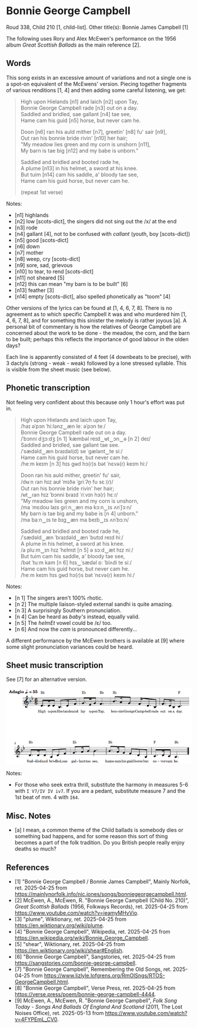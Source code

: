# Bonnie George Campbell
Roud 338, Child 210 [1, child-list]. Other title(s): Bonnie James Campbell [1]

The following uses Rory and Alex McEwen's performance on the 1956 album *Great Scottish Ballads* as the main reference [2].

## Words
This song exists in an excessive amount of variations and not a single one is a spot-on equivalent of the McEwens' version. Piecing together fragments of various renditions [1, 4] and then adding some careful listening, we get:

> High upon Hielands [n1] and laich [n2] upon Tay,  
> Bonnie George Campbell rade [n3] out on a day.  
> Saddled and bridled, sae gallant [n4] tae see,  
> Hame cam his guid [n5] horse, but never cam he.  
> 
> Doon [n6] ran his auld mither [n7], greetin' [n8] fu' sair [n9],  
> Out ran his bonnie bride rivin' [n10] her hair;  
> "My meadow lies green and my corn is unshorn [n11],  
> My barn is tae big [n12] and my babe is unborn."  
> 
> Saddled and bridled and booted rade he,  
> A plume [n13] in his helmet, a sword at his knee.  
> But tuim [n14] cam his saddle, a' bloody tae see,  
> Hame cam his guid horse, but never cam he.  
> 
> (repeat 1st verse)

Notes:  
- [n1] highlands
- [n2] low [scots-dict], the singers did not sing out the /x/ at the end
- [n3] rode
- [n4] gallant [4], not to be confused with *callant* (youth, boy [scots-dict])
- [n5] good [scots-dict]
- [n6] down
- [n7] mother
- [n8] weep, cry [scots-dict]
- [n9] sore, sad, grievous
- [n10] to tear, to rend [scots-dict]
- [n11] not sheared [5]
- [n12] this can mean "my barn is to be built" [6]
- [n13] feather [3]
- [n14] empty [scots-dict], also spelled phonetically as "toom" [4]

Other versions of the lyrics can be found at [1, 4, 6, 7, 8]. There is no agreement as to which specific Campbell it was and who murdered him [1, 4, 6, 7, 8], and for something this sinister the melody is rather joyous [a]. A personal bit of commentary is how the relatives of George Campbell are concerned about the work to be done - the meadow, the corn, and the barn to be built; perhaps this reflects the importance of good labour in the olden days?

Each line is apparently consisted of 4 feet (4 downbeats to be precise), with 3 dactyls (strong - weak - weak) followed by a lone stressed syllable. This is visible from the sheet music (see below).

## Phonetic transcription
Not feeling very confident about this because only 1 hour's effort was put in.

> High upon Hielands and laich upon Tay,  
> /haɪ əˈpɔn ˈhiːlənz‿æn leː əˈpɔn teː/  
> Bonnie George Campbell rade out on a day.  
> /ˈbɔnni dʒɔːdʒ [n 1] ˈkæmbəl reɪd‿ʉt‿ɔn‿ə [n 2] deɪ/    
> Saddled and bridled, sae gallant tae see.  
> /ˈsædəld‿æn bɾaɪdəl(d) se ˈgælənt‿te siː/  
> Hame cam his guid horse, but never cam he.  
> /heːm keɪm [n 3] hɪs gʉd hɔ(ɾ)s bət ˈnɛvə(ɾ) keɪm hiː/  
> 
> Doon ran his auld mither, greetin' fu' sair,  
> /dʉːn ɾan hɪz aʊɫ ˈmɪðə ˈgɾiːʔn̩ fu sɛː(ɾ)/  
> Out ran his bonnie bride rivin' her hair;  
> /ʉt‿ɾan hɪz ˈbɔnni bɾaɪd ˈɾiːvɪn hɜ(ɾ) hɛːɾ/  
> "My meadow lies green and my corn is unshorn,  
> /ma ˈmɛdoʊ laɪs gɾiːn‿æn ma kɔːn‿ɪs ʌnˈʃɔːn/  
> My barn is tae big and my babe is [n 4] unborn."  
> /ma baːn‿ɪs te bɪg‿æn ma beɪb‿ɪs ʌnˈbɔːn/  
> 
> Saddled and bridled and booted rade he,  
> /ˈsædəld‿æn ˈbɾaɪdəld‿æn ˈbutɪd reɪd hiː/  
> A plume in his helmet, a sword at his knee.  
> /a pluːm‿ɪn hɪz ˈhɛɫmɪt [n 5] ə sɔːd‿æt hɪz niː/  
> But tuim cam his saddle, a' bloody tae see,  
> /bət ˈtuːm kam [n 6] hɪs‿ˈsædəl ɒː ˈblʌdi te siː/  
> Hame cam his guid horse, but never cam he.  
> /heːm keɪm hɪs gʉd hɔ(ɾ)s bət ˈnɛvə(ɾ) keɪm hiː/  

Notes:  
- [n 1] The singers aren't 100% rhotic.
- [n 2] The multiple liaison-styled external sandhi is quite amazing.
- [n 3] A surprisingly Southern pronunciation.
- [n 4] Can be heard as *baby's* instead, equally valid.
- [n 5] The *helmEt* vowel could be /ɛ/ too.
- [n 6] And now the *cam* is pronounced differently...

A different performance by the McEwen brothers is available at [9] where some slight pronunciation variances could be heard.

## Sheet music transcription

See [7] for an alternative version.

![image](./music/Bonnie%20George%20Campbell.png)

Notes:  
- For those who seek extra thrill, substitute the harmony in measures 5-6 with `I V7/IV IV iv7`. If you are a pedant, substitute measure 7 and the 1st beat of mm. 4 with `I64`.

## Misc. Notes

- [a] I mean, a common theme of the Child ballads is somebody dies or something bad happens, and for some reason this sort of thing becomes a part of the folk tradition. Do you British people really enjoy deaths so much?

## References

- [1] "Bonnie George Campbell / Bonnie James Campbell", Mainly Norfolk, ret. 2025-04-25 from https://mainlynorfolk.info/nic.jones/songs/bonniegeorgecampbell.html.
- [2] McEwen, A., McEwen, R. "Bonnie George Campbell (Child No. 210)", *Great Scottish Ballads* (1956, Folkways Records), ret. 2025-04-25 from https://www.youtube.com/watch?v=ieamyMHvVio.
- [3] "plume", Wiktionary, ret. 2025-04-25 from https://en.wiktionary.org/wiki/plume.
- [4] "Bonnie George Campbell", Wikipedia, ret. 2025-04-25 from https://en.wikipedia.org/wiki/Bonnie_George_Campbell.
- [5] "shear", Wiktionary, ret. 2025-04-25 from https://en.wiktionary.org/wiki/shear#English.
- [6] "Bonnie George Campbell", Sangstories, ret. 2025-04-25 from https://sangstories.com/bonnie-george-campbell.
- [7] "Bonnie George Campbell", Remembering the Old Songs, ret. 2025-04-25 from https://www.lizlyle.lofgrens.org/RmOlSngs/RTOS-GeorgeCampbell.html.
- [8] "Bonnie George Campbell", Verse Press, ret. 2025-04-25 from https://verse.press/poem/bonnie-george-campbell-4444.
- [9] McEwen, A., McEwen, R. "Bonnie George Campbell", *Folk Song Today - Songs And Ballads Of England And Scotland* (2011, The Lost Noises Office), ret. 2025-05-13 from https://www.youtube.com/watch?v=4FYPEmL_CV0.
